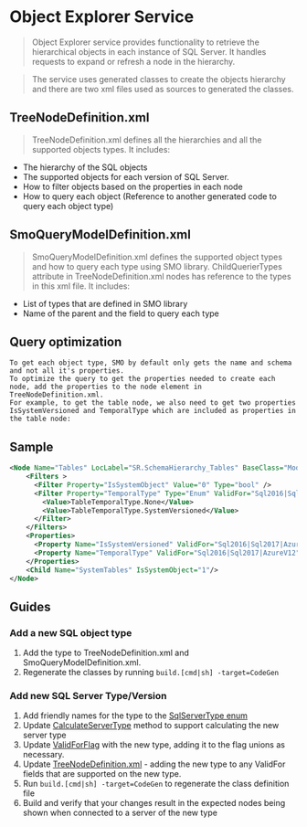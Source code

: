 # Object Explorer Service

> Object Explorer  service provides functionality to retrieve the hierarchical objects in each instance of SQL Server. It handles requests to expand or refresh a node in the hierarchy.

> The service uses generated classes to create the objects hierarchy and there are two xml files used as sources to generated the classes.

## TreeNodeDefinition.xml
> TreeNodeDefinition.xml defines all the hierarchies and all the supported objects types. It includes:

* The hierarchy of the SQL objects
* The supported objects for each version of SQL Server.
* How to filter objects based on the properties in each node
* How to query each object (Reference to another generated code to query each object type)

## SmoQueryModelDefinition.xml
> SmoQueryModelDefinition.xml defines the supported object types and how to query each type using SMO library. ChildQuerierTypes attribute in TreeNodeDefinition.xml nodes has reference to the types in this xml file. It includes:

* List of types that are defined in SMO library
* Name of the parent and the field to query each type

## Query optimization
    To get each object type, SMO by default only gets the name and schema and not all it's properties.
	To optimize the query to get the properties needed to create each node, add the properties to the node element in TreeNodeDefinition.xml.
	For example, to get the table node, we also need to get two properties IsSystemVersioned and TemporalType which are included as properties in the table node:

## Sample

```xml
<Node Name="Tables" LocLabel="SR.SchemaHierarchy_Tables" BaseClass="ModelBased" Strategy="MultipleElementsOfType" ChildQuerierTypes="SqlTable" TreeNode="TableTreeNode">
    <Filters >
      <Filter Property="IsSystemObject" Value="0" Type="bool" />
      <Filter Property="TemporalType" Type="Enum" ValidFor="Sql2016|Sql2017|AzureV12">
        <Value>TableTemporalType.None</Value>
        <Value>TableTemporalType.SystemVersioned</Value>
      </Filter>
    </Filters>
    <Properties>
      <Property Name="IsSystemVersioned" ValidFor="Sql2016|Sql2017|AzureV12"/>
	  <Property Name="TemporalType" ValidFor="Sql2016|Sql2017|AzureV12"/>
    </Properties>
    <Child Name="SystemTables" IsSystemObject="1"/>
</Node>
```

## Guides
### Add a new SQL object type

1. Add the type to TreeNodeDefinition.xml and SmoQueryModelDefinition.xml.
2. Regenerate the classes by running `build.[cmd|sh] -target=CodeGen`

### Add new SQL Server Type/Version

1. Add friendly names for the type to the [SqlServerType enum](https://github.com/Microsoft/sqltoolsservice/blob/main/src/Microsoft.SqlTools.ServiceLayer/ObjectExplorer/SqlServerType.cs)
2. Update [CalculateServerType](https://github.com/Microsoft/sqltoolsservice/blob/main/src/Microsoft.SqlTools.ServiceLayer/ObjectExplorer/SqlServerType.cs) method to support calculating the new server type
3. Update [ValidForFlag](https://github.com/Microsoft/sqltoolsservice/blob/main/src/Microsoft.SqlTools.ServiceLayer/ObjectExplorer/ValidForFlag.cs) with the new type, adding it to the flag unions as necessary.
4. Update [TreeNodeDefinition.xml](https://github.com/Microsoft/sqltoolsservice/blob/main/src/Microsoft.SqlTools.ServiceLayer/ObjectExplorer/SmoModel/TreeNodeDefinition.xml) - adding the new type to any ValidFor fields that are supported on the new type.
5. Run `build.[cmd|sh] -target=CodeGen` to regenerate the class definition file
6. Build and verify that your changes result in the expected nodes being shown when connected to a server of the new type






